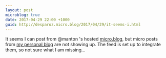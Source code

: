 ```yaml
---
layout: post
microblog: true
date: 2017-04-29 22:00 +1000
guid: http://desparoz.micro.blog/2017/04/29/it-seems-i.html
---
```

It seems I can post from @manton 's hosted [micro.blog](http://micro.blog), but micro posts from [my personal blog](http://desparoz.com) are not showing up. The feed is set up to integrate them, so not sure what I am missing...

